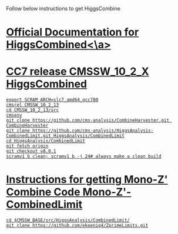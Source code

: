 Follow below instructions to get HiggsCombine

<a href="http://cms-analysis.github.io/HiggsAnalysis-CombinedLimit/">Official Documentation for HiggsCombined<\a>
=================================================================================================================

CC7 release CMSSW_10_2_X HiggsCombined
===========================
```
export SCRAM_ARCH=slc7_amd64_gcc700
cmsrel CMSSW_10_2_13
cd CMSSW_10_2_13/src
cmsenv
git clone https://github.com/cms-analysis/CombineHarvester.git CombineHarvester
git clone https://github.com/cms-analysis/HiggsAnalysis-CombinedLimit.git HiggsAnalysis/CombinedLimit
cd HiggsAnalysis/CombinedLimit
git fetch origin
git checkout v8.0.1
scramv1 b clean; scramv1 b -j 24# always make a clean build
```
Instructions for getting Mono-Z' Combine Code
Mono-Z'-CombinedLimit
=====================
```
cd $CMSSW_BASE/src/HiggsAnalysis/CombinedLimit/
git clone https://github.com/ekoenig4/ZprimeLimits.git
```
